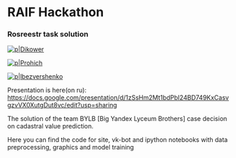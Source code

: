 # RAIF Hackathon
### Rosreestr task solution
[![p|Dikower](https://raw.githubusercontent.com/Dikower/RAIF_hack_Rosreestr/master/Icons/Dikower.png)](https://vk.com/din_dmitriy)

[![p|Prohich](https://raw.githubusercontent.com/Dikower/RAIF_hack_Rosreestr/master/Icons/Prohich.png)](https://vk.com/prohich)

[![p|lbezvershenko](https://raw.githubusercontent.com/Dikower/RAIF_hack_Rosreestr/master/Icons/lbezvershnko.png)](https://vk.com/lbezvershenko)

Presentation is here(on ru): https://docs.google.com/presentation/d/1zSsHm2Mt1bdPbI24BD749KxCasvgzvVX0XutgDut8vc/edit?usp=sharing

The solution of the team BYLB [Big Yandex Lyceum Brothers] case decision on cadastral value prediction.

Here you can find the code for site, vk-bot and ipython notebooks with data preprocessing, graphics and model training
